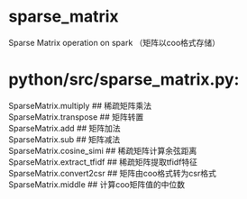 # sparse_matrix
Sparse Matrix operation on spark （矩阵以coo格式存储）


# python/src/sparse_matrix.py:
  SparseMatrix.multiply            ## 稀疏矩阵乘法  
  SparseMatrix.transpose           ## 矩阵转置    
  SparseMatrix.add                 ## 矩阵加法    
  SparseMatrix.sub                 ## 矩阵减法      
  SparseMatrix.cosine_simi         ## 稀疏矩阵计算余弦距离    
  SparseMatrix.extract_tfidf       ## 稀疏矩阵提取tfidf特征    
  SparseMatrix.convert2csr         ## 矩阵由coo格式转为csr格式   
  SparseMatrix.middle              ## 计算coo矩阵值的中位数   
